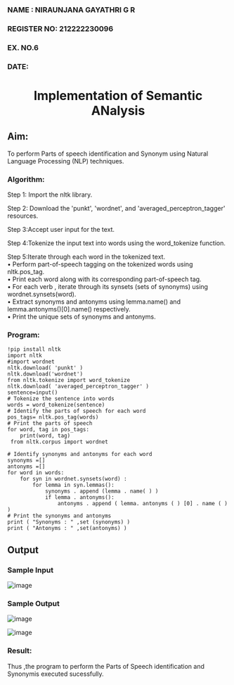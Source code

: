 <H3>NAME : NIRAUNJANA GAYATHRI G R</H3>
<H3>REGISTER NO: 212222230096</H3>
<H3>EX. NO.6</H3>
<H3>DATE:</H3>
<H1 ALIGN =CENTER>Implementation of Semantic ANalysis</H1>

## Aim: 
To perform Parts of speech identification and Synonym using Natural Language Processing (NLP) techniques. </H3> 

<h3>Algorithm:</h3>
Step 1: Import the nltk library.<br>

Step 2: Download the 'punkt', 'wordnet', and 'averaged_perceptron_tagger' resources.<br>

Step 3:Accept user input for the text.<br>

Step 4:Tokenize the input text into words using the word_tokenize function.<br>

Step 5:Iterate through each word in the tokenized text.<br>
•	Perform part-of-speech tagging on the tokenized words using nltk.pos_tag.<br>
•	Print each word along with its corresponding part-of-speech tag.<br>
•	For each verb , iterate through its synsets (sets of synonyms) using wordnet.synsets(word).<br>
•	Extract synonyms and antonyms using lemma.name() and lemma.antonyms()[0].name() respectively.<br>
•	Print the unique sets of synonyms and antonyms.

<H3>Program:</H3>

```
!pip install nltk
import nltk
#import wordnet
nltk.download( 'punkt' )
nltk.download('wordnet')
from nltk.tokenize import word_tokenize
nltk.download( 'averaged_perceptron_tagger' )
sentence=input()
# Tokenize the sentence into words
words = word_tokenize(sentence)
# Identify the parts of speech for each word
pos_tags= nltk.pos_tag(words)
# Print the parts of speech
for word, tag in pos_tags:
	print(word, tag)
 from nltk.corpus import wordnet

# Identify synonyms and antonyms for each word
synonyms =[]
antonyms =[]
for word in words:
	for syn in wordnet.synsets(word) :
		for lemma in syn.lemmas():
			synonyms . append (lemma . name( ) )
			if lemma . antonyms():
				antonyms . append ( lemma. antonyms ( ) [0] . name ( ) )
# Print the synonyms and antonyms
print ( "Synonyms : " ,set (synonyms) )
print ( "Antonyms : " ,set(antonyms) )
```

## Output

### Sample Input

![image](https://github.com/niraunjana/Ex-6--AAI/assets/119395610/c4fc8879-1115-4fb6-90dc-a1fc75e1da2b)

### Sample Output 

![image](https://github.com/niraunjana/Ex-6--AAI/assets/119395610/f1c2bb2a-9c3a-43f1-8d5f-f39e503e0424)

![image](https://github.com/niraunjana/Ex-6--AAI/assets/119395610/b7d73cae-21f4-4901-a211-d108a591a73b)


<H3>Result:</H3>
Thus ,the program to perform the Parts of Speech identification and Synonymis executed sucessfully.
